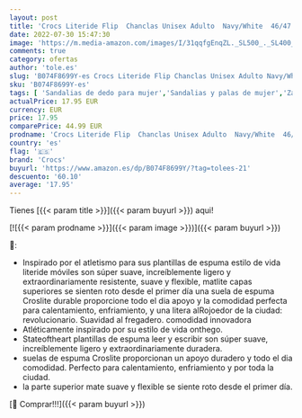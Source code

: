 ```yaml
---
layout: post
title: 'Crocs Literide Flip  Chanclas Unisex Adulto  Navy/White  46/47 EU'
date: 2022-07-30 15:47:30
image: 'https://m.media-amazon.com/images/I/31qqfgEnqZL._SL500_._SL400_.jpg'
comments: true
category: ofertas
author: 'tole.es'
slug: 'B074F8699Y-es Crocs Literide Flip Chanclas Unisex Adulto Navy/White...'
sku: 'B074F8699Y-es'
tags: [ 'Sandalias de dedo para mujer','Sandalias y palas de mujer','Zapatos','Zapatos para hombre','Zapatos para mujer','Zapatos y complementos','Zuecos y mules para hombre','chanclas','crocs','🇪🇸', ]
actualPrice: 17.95 EUR
currency: EUR
price: 17.95
comparePrice: 44.99 EUR
prodname: 'Crocs Literide Flip  Chanclas Unisex Adulto  Navy/White  46/47 EU'
country: 'es'
flag: '🇪🇸'
brand: 'Crocs'
buyurl: 'https://www.amazon.es/dp/B074F8699Y/?tag=tolees-21'
descuento: '60.10'
average: '17.95'
---
```


Tienes [{{< param title >}}]({{< param buyurl >}}) aqui!

[![{{< param prodname >}}]({{< param image >}})]({{< param buyurl >}})

🔎:

- Inspirado por el atletismo para sus plantillas de espuma estilo de vida literide móviles son súper suave, increíblemente ligero y extraordinariamente resistente, suave y flexible, matlite capas superiores se sienten roto desde el primer día una suela de espuma Croslite durable proporcione todo el dia apoyo y la comodidad perfecta para calentamiento, enfriamiento, y una litera alRojoedor de la ciudad: revolucionario. Suavidad al fregadero. comodidad innovadora
- Atléticamente inspirado por su estilo de vida onthego.
- Stateoftheart plantillas de espuma leer y escribir son súper suave, increíblemente ligero y extraordinariamente duradera.
- suelas de espuma Croslite proporcionan un apoyo duradero y todo el dia comodidad. Perfecto para calentamiento, enfriamiento y por toda la ciudad.
- la parte superior mate suave y flexible se siente roto desde el primer día.

[🛒 Comprar!!!]({{< param buyurl >}})
